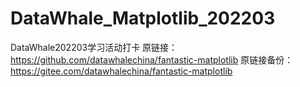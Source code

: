 # DataWhale_Matplotlib_202203

DataWhale202203学习活动打卡
原链接：https://github.com/datawhalechina/fantastic-matplotlib
原链接备份：https://gitee.com/datawhalechina/fantastic-matplotlib